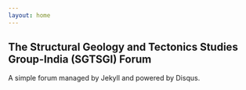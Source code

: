```yaml
---
layout: home
---
```


## The Structural Geology and Tectonics Studies Group-India (SGTSGI)  Forum

A simple forum managed by Jekyll and powered by Disqus.
